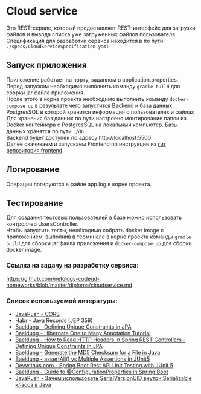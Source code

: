 # Cloud service

Это REST-сервис, который предоставляет REST-интерфейс для загрузки файлов и вывода списка уже загруженных файлов пользователя.<br>
Спецификация для разработки сервиса находится в по пути `./specs/CloudServiceSpecification.yaml`

## Запуск приложения

Приложение работает на порту, заданном в application.properties.<br>
Перед запуском необходимо выполнить команду `gradle build` для сборки jar файла приложения.<br> 
После этого в корне проекта необходимо выполнить команду `docker-compose up` в результате чего запустится Backend и база данных<br>
PostgresSQL в которой хранится информация о пользователях и файлах<br>
Для хранения баз данных по пути настроено монтирование папок из Docker контейнера с PostgresSQL на локальный компьютер. Базы данных
хранятся по пути `./db`.<br>
Backend будет доступен по адресу http://localhost:5500<br>
Далее скачиваем и запускаем Frontend по инструкции из [гит репозитория frontend](https://github.com/netology-code/jd-homeworks/tree/master/diploma/netology-diplom-frontend).

## Логирование
Операции логируются в файле app.log в корне проекта.

## Тестирование
Для создания тестовых пользователей в базе можно использовать контроллер UsersController. <br>
Чтобы запустить тесты, необходимо собрать docker image с приложением, выполнив в терминале в корне проекта команды `gradle build` для 
сборки jar файла приложения и `docker-compose up` для сборки docker image.

### Ссылка на задачу на разработку сервиса:
https://github.com/netology-code/jd-homeworks/blob/master/diploma/cloudservice.md

### Список используемой литературы:
- [JavaRush - CORS](https://javarush.com/quests/lectures/questspring.level04.lecture25)
- [Habr - Java Records (JEP 359)](https://habr.com/ru/articles/487308/)
- [Baeldung - Defining Unique Constraints in JPA](https://www.baeldung.com/jpa-unique-constraints)
- [Baeldung - Hibernate One to Many Annotation Tutorial](https://www.baeldung.com/hibernate-one-to-many)
- [Baeldung - How to Read HTTP Headers in Spring REST Controllers - Defining Unique Constraints in JPA](https://www.baeldung.com/spring-rest-http-headers)
- [Baeldung - Generate the MD5 Checksum for a File in Java](https://www.baeldung.com/java-md5-checksum-file)
- [Baeldung - assertAll() vs Multiple Assertions in JUnit5](https://www.baeldung.com/junit5-assertall-vs-multiple-assertions)
- [Devwithus.com - Spring Boot Rest API Unit Testing with JUnit 5](https://devwithus.com/spring-boot-rest-api-unit-testing/)
- [Baeldung - Guide to @ConfigurationProperties in Spring Boot](https://www.baeldung.com/configuration-properties-in-spring-boot)
- [JavaRush - Зачем использовать SerialVersionUID внутри Serializable класса в Java](https://javarush.com/groups/posts/1034-zachem-ispoljhzovatjh-serialversionuid-vnutri-serializable-klassa-v-java)